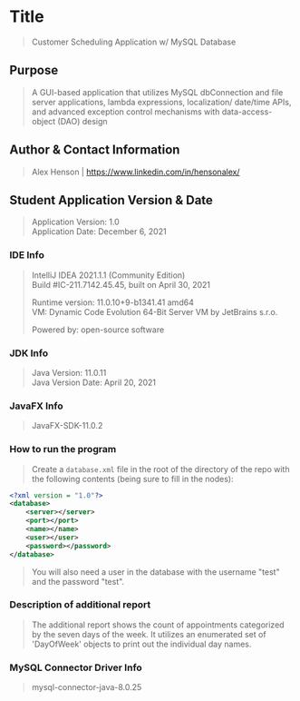# Title 
>Customer Scheduling Application w/ MySQL Database

## Purpose
>A GUI-based application that utilizes MySQL dbConnection and file server applications, lambda expressions, localization/ date/time APIs, and advanced exception control mechanisms with data-access-object (DAO) design

## Author & Contact Information
>Alex Henson | <https://www.linkedin.com/in/hensonalex/>

## Student Application Version & Date
>Application Version: 1.0  
>Application Date: December 6, 2021
> 
### IDE Info
>IntelliJ IDEA 2021.1.1 (Community Edition)  
>Build #IC-211.7142.45.45, built on April 30, 2021
> 
> Runtime version: 11.0.10+9-b1341.41 amd64  
> VM: Dynamic Code Evolution 64-Bit Server VM by JetBrains s.r.o.
> 
> Powered by: open-source software

### JDK Info
>Java Version: 11.0.11  
>Java Version Date: April 20, 2021

### JavaFX Info
>JavaFX-SDK-11.0.2

### How to run the program
>Create a `database.xml` file in the root of the directory of the repo with the following contents (being sure to fill in the nodes):

```xml
<?xml version = "1.0"?>
<database>
    <server></server>
    <port></port>
    <name></name>
    <user></user>
    <password></password>
</database>
```

>You will also need a user in the database with the username "test" and the password "test".

### Description of additional report
> The additional report shows the count of appointments categorized by the seven days of the week. It utilizes an enumerated set of 'DayOfWeek' objects to print out the individual day names.

### MySQL Connector Driver Info
>mysql-connector-java-8.0.25
